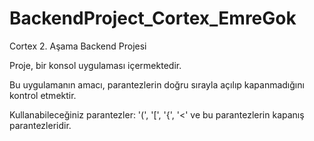 # BackendProject_Cortex_EmreGok
 Cortex 2. Aşama Backend Projesi

Proje, bir konsol uygulaması içermektedir.

Bu uygulamanın amacı, parantezlerin doğru sırayla açılıp kapanmadığını kontrol etmektir.

Kullanabileceğiniz parantezler: '(', '[', '{', '<' ve bu parantezlerin kapanış parantezleridir.
